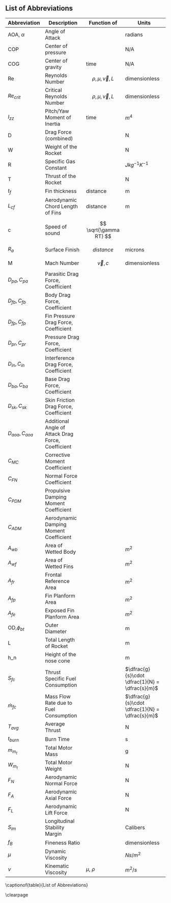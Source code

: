 ## List of Abbreviations

| Abbreviation       | Description                                        | Function of              | Units                                           |
| ---                | ---                                                | ---                      | ---                                             |
| AOA, $\alpha$      | Angle of Attack                                    |                          | radians                                         |
| COP                | Center of pressure                                 |                          | N/A                                             |
| COG                | Center of gravity                                  | time                     | N/A                                             |
| Re                 | Reynolds Number                                    | $$ \rho,\mu,\vec{v},L $$ | dimensionless                                   |
| $Re_{crit}$        | Critical Reynolds Number                           | $$ \rho,\mu,\vec{v},L $$ | dimensionless                                   |
| $I_{zz}$           | Pitch/Yaw Moment of Inertia                        | time                     | $m^4$                                           |
| D                  | Drag Force (combined)                              |                          | N                                               |
| W                  | Weight of the Rocket                               |                          | N                                               |
| R                  | Specific Gas Constant                              |                          | $J kg^{-1} K^{-1}$                              |
| T                  | Thrust of the Rocket                               |                          | N                                               |
| $t_f$              | Fin thickness                                      | distance                 | m                                               |
| $L_{cf}$           | Aerodynamic Chord Length of Fins                   | distance                 | m                                               |
| c                  | Speed of sound                                     | $$ \sqrt{\gamma RT} $$   |                                                 |
| $R_a$              | Surface Finish                                     | $$ distance $$           | microns                                         |
| M                  | Mach Number                                        | $$ \vec{v}, c $$         | dimensionless                                   |
| $D_{pa}, C_{pa}$   | Parasitic Drag Force, Coefficient                  |                          |                                                 |
| $D_{fb}, C_{fb}$   | Body Drag Force, Coefficient                       |                          |                                                 |
| $D_{fp}, C_{fp}$   | Fin Pressure Drag Force, Coefficient               |                          |                                                 |
| $D_{pr}, C_{pr}$   | Pressure Drag Force, Coefficient                   |                          |                                                 |
| $D_{in}, C_{in}$   | Interference Drag Force, Coefficient               |                          |                                                 |
| $D_{ba}, C_{ba}$   | Base Drag Force, Coefficient                       |                          |                                                 |
| $D_{sk}, C_{sk}$   | Skin Friction Drag Force, Coefficient              |                          |                                                 |
| $D_{aoa}, C_{aoa}$ | Additional Angle of Attack Drag Force, Coefficient |                          |                                                 |
| $C_{MC}$           | Corrective Moment Coefficient                      |                          |                                                 |
| $C_{FN}$           | Normal Force Coefficient                           |                          |                                                 |
| $C_{PDM}$          | Propulsive Damping Moment Coefficient              |                          |                                                 |
| $C_{ADM}$          | Aerodynamic Damping Moment Coefficient             |                          |                                                 |
| $A_{wb}$           | Area of Wetted Body                                |                          | $m^2$                                           |
| $A_{wf}$           | Area of Wetted Fins                                |                          | $m^2$                                           |
| $A_{fr}$           | Frontal Reference Area                             |                          | $m^2$                                           |
| $A_{fp}$           | Fin Planform Area                                  |                          | $m^2$                                           |
| $A_{fe}$           | Exposed Fin Planform Area                          |                          | $m^2$                                           |
| OD,$\phi_{bt}$     | Outer Diameter                                     |                          | m                                               |
| L                  | Total Length of Rocket                             |                          | m                                               |
| h_n                | Height of the nose cone                            |                          | m                                               |
| $S_{fc}$           | Thrust Specific Fuel Consumption                   |                          | $\dfrac{g}{s}\cdot \dfrac{1}{N} = \dfrac{s}{m}$ |
| $\dot{m}_{fc}$     | Mass Flow Rate due to Fuel Consumption             |                          | $\dfrac{g}{s}\cdot \dfrac{1}{N} = \dfrac{s}{m}$ |
| $T_{avg}$          | Average Thrust                                     |                          | N                                               |
| $t_{burn}$         | Burn Time                                          |                          | s                                               |
| $m_{m_t}$          | Total Motor Mass                                   |                          | g                                               |
| $W_{m_t}$          | Total Motor Weight                                 |                          | N                                               |
| $F_N$              | Aerodynamic Normal Force                           |                          | N                                               |
| $F_A$              | Aerodynamic Axial Force                            |                          | N                                               |
| $F_L$              | Aerodynamic Lift Force                             |                          | N                                               |
| $S_{lm}$           | Longitudinal Stability Margin                      |                          | Calibers                                        |
| $f_B$              | Fineness Ratio                                     |                          | dimensionless                                   |
| $\mu$              | Dynamic Viscosity                                  |                          | $N s / m^2$                                     |
| $\nu$              | Kinematic Viscosity                                | $\mu$, $\rho$            | $m^2/s$                                         |

\captionof{table}{List of Abbreviations}

\clearpage
